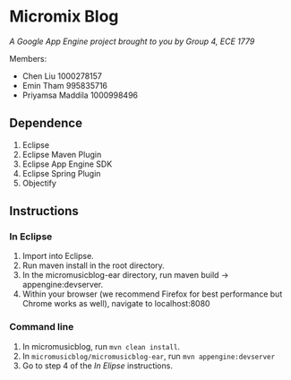 Micromix Blog
=============

_A Google App Engine project brought to you by Group 4, ECE 1779_

Members:
- Chen Liu                      1000278157
- Emin Tham                     995835716
- Priyamsa Maddila              1000998496


Dependence
----------

1. Eclipse
2. Eclipse Maven Plugin
3. Eclipse App Engine SDK
4. Eclipse Spring Plugin
5. Objectify


Instructions
------------

### In Eclipse
1. Import into Eclipse.
2. Run maven install in the root directory.
3. In the micromusicblog-ear directory, run maven build -> appengine:devserver.
4. Within your browser (we recommend Firefox for best performance but Chrome 
   works as well), navigate to localhost:8080

### Command line
1. In micromusicblog, run `mvn clean install`.
2. In `micromusicblog/micromusicblog-ear`, run `mvn appengine:devserver`
3. Go to step 4 of the _In Elipse_ instructions.
